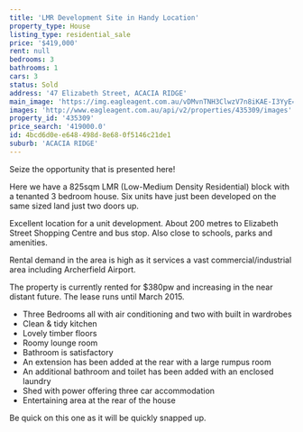```yaml
---
title: 'LMR Development Site in Handy Location'
property_type: House
listing_type: residential_sale
price: '$419,000'
rent: null
bedrooms: 3
bathrooms: 1
cars: 3
status: Sold
address: '47 Elizabeth Street, ACACIA RIDGE'
main_image: 'https://img.eagleagent.com.au/vDMvnTNH3ClwzV7n8iKAE-I3YyE=/1280x854/smart/https://s3-us-west-2.amazonaws.com/eagleagent-orig/images/6823059/117734291-image-M.jpg'
images: 'http://www.eagleagent.com.au/api/v2/properties/435309/images'
property_id: '435309'
price_search: '419000.0'
id: 4bcd6d0e-e648-498d-8e68-0f5146c21de1
suburb: 'ACACIA RIDGE'
---
```

Seize the opportunity that is presented here!

Here we have a 825sqm LMR (Low-Medium Density Residential) block with a tenanted 3 bedroom house. Six units have just been developed on the same sized land just two doors up.

Excellent location for a unit development. About 200 metres to Elizabeth Street Shopping Centre and bus stop. Also close to schools, parks and amenities.

Rental demand in the area is high as it services a vast commercial/industrial area including Archerfield Airport.

The property is currently rented for $380pw and increasing in the near distant future. The lease runs until March 2015.

*  Three Bedrooms all with air conditioning and two with built in wardrobes
*  Clean & tidy kitchen
*  Lovely timber floors
*  Roomy lounge room
*  Bathroom is satisfactory
*  An extension has been added at the rear with a large rumpus room
*  An additional bathroom and toilet has been added with an enclosed laundry
*  Shed with power offering three car accommodation
*  Entertaining area at the rear of the house

Be quick on this one as it will be quickly snapped up.